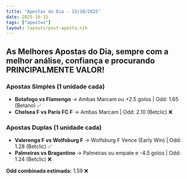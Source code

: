 ```yaml
---
title: "Apostas do Dia - 15/10/2025"
date: 2025-10-15
tags: ["apostas"]
layout: layouts/post-aposta.njk
---
```


## As Melhores Apostas do Dia, sempre com a melhor análise, confiança e procurando PRINCIPALMENTE VALOR!

### Apostas Simples (1 unidade cada)

- **Botafogo vs Flamengo** → Ambas Marcam ou +2.5 golos | Odd: 1.65 (Betano) ✅
- **Chelsea F vs Paris FC F** → Ambas Marcam | Odd: 2.10 (Betclic) ❌


### Apostas Duplas (1 unidade cada)

- **Valerenga F vs Wolfsburg F** → Wolfsburg F Vence (Early Win) | Odd: 1.28 (Betclic) ✅
- **Palmeiras vs Bragantino** → Palmeiras ou empate e -4.5 golos | Odd: 1.24  (Betclic) ❌

**Odd combinada estimada:** 1.59 ❌


